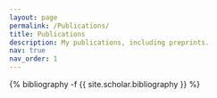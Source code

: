 ```yaml
---
layout: page
permalink: /Publications/
title: Publications
description: My publications, including preprints.
nav: true
nav_order: 1
---
```

<!-- _pages/publications.md -->
<div class="publications">

{% bibliography -f {{ site.scholar.bibliography }} %}

</div>
